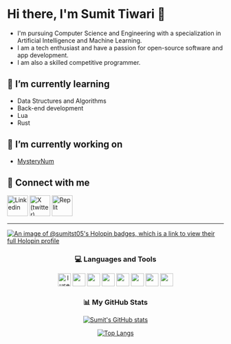 # Hi there, I'm Sumit Tiwari 👋 

- I'm pursuing Computer Science and Engineering with a specialization in Artificial Intelligence and Machine Learning.
- I am a tech enthusiast and have a passion for open-source software and app development.
- I am also a skilled competitive programmer.

## 🌱 I’m currently learning
  
 - Data Structures and Algorithms
 - Back-end development
 - Lua
 - Rust

## 🔭 I’m currently working on

- [MysteryNum](https://github.com/sumitst05/MysteryNum)

## 🤝 Connect with me

[<img src="https://img.icons8.com/color/48/linkedin-circled--v1.png" alt="Linkedin" width="48"/>](https://www.linkedin.com/in/sumit-tiwari-2827561b0/)
[<img src="https://img.icons8.com/color/256/twitterx.png" alt="X (twitter)" width="48"/>](https://twitter.com/SumitT0506)
[<img src="https://img.icons8.com/color/256/replit.png" alt="Replit" width = "48"/>](https://replit.com/@sumitst05)
<hr>

[![An image of @sumitst05's Holopin badges, which is a link to view their full Holopin profile](https://holopin.me/sumitst05)](https://holopin.io/@sumitst05)

<h3 align="center"> 💻 Languages and Tools </h3>

<p align="center">
  <a href="https://www.archlinux.org"><img src="https://img.icons8.com/material-sharp/48/4a90e2/arch-linux.png" alt="I use Arch btw" width="30"/></a>
  <a href="https://git-scm.com/"><img src="https://img.icons8.com/ios-filled/50/fa314a/git.png" width="30"/></a>
  <a href="https://en.wikipedia.org/wiki/C_(programming_language)"><img src="https://img.icons8.com/color/512/c-programming.png" width="30"/></a>
  <a href="https://en.wikipedia.org/wiki/C%2B%2B"><img src="https://img.icons8.com/ios-filled/50/4a90e2/c-plus-plus-logo.png" width="30"/></a>
  <a href="https://www.java.com/"><img src="https://img.icons8.com/ios-filled/50/fa314a/java-coffee-cup-logo--v1.png" width="30"/></a>
  <a href="https://www.python.org/"><img src="https://img.icons8.com/ios-filled/50/4a90e2/python.png" width="30"/></a>
  <a href="https://en.wikipedia.org/wiki/Bash_(Unix_shell)"><img src="https://img.icons8.com/windows/96/fa314a/console.png" width="30"/></a>
  <a href="https://www.lua.org/"><img src="https://img.icons8.com/color/512/lua-language.png" width="30"/></a>
</p>

<h3 align="center"> 📊 My GitHub Stats  </h3>

<span align="center">
  
<div align="center">
 
[![Sumit's GitHub stats](https://github-readme-stats-sigma-five.vercel.app/api?username=sumitst05&custom_title=My%20Github%20Stat's&show_icons=true&theme=dracula&border_radius=10&hide_border=true&bg_color=15,0d1117,1a1b26)](https://github.com/anuraghazra/github-readme-stats)
  
</div>
  
<div align = "center"> 
  
[![Top Langs](https://github-readme-stats-sigma-five.vercel.app/api/top-langs/?username=sumitst05&hide=GLSL&theme=dracula&hide_border=true&border_radius=10&bg_color=15,0d1117,1a1b26&show_icons=true&layout=compact)](https://github.com/anuraghazra/github-readme-stats)

</div>
  
</span>
